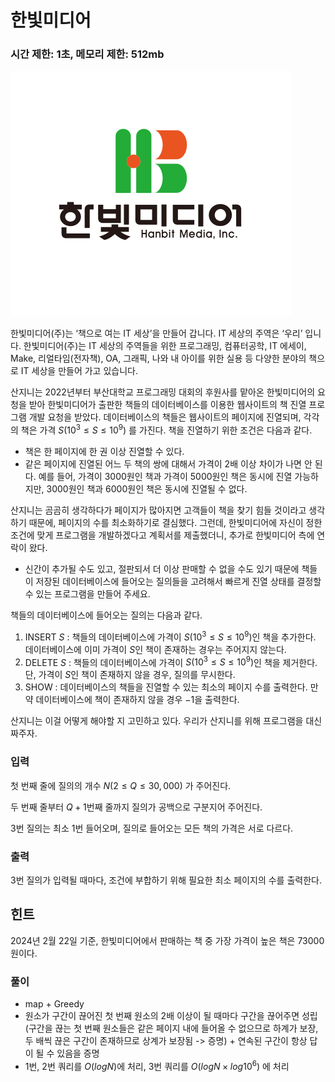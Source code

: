 # 한빛미디어

### 시간 제한: 1초, 메모리 제한: 512mb

![IMG_3622.png](image/IMG_3622.png)

한빛미디어(주)는 ‘책으로 여는 IT 세상’을 만들어 갑니다. IT 세상의 주역은 ‘우리’ 입니다. 한빛미디어(주)는 IT 세상의 주역들을 위한 프로그래밍, 컴퓨터공학, IT 에세이, Make, 리얼타임(전자책), OA, 그래픽, 나와 내 아이를 위한 실용 등 다양한 분야의 책으로 IT 세상을 만들어 가고 있습니다.

산지니는 2022년부터 부산대학교 프로그래밍 대회의 후원사를 맡아온 한빛미디어의 요청을 받아 한빛미디어가 출판한 책들의 데이터베이스를 이용한 웹사이트의 책 진열 프로그램 개발 요청을 받았다. 데이터베이스의 책들은 웹사이트의 페이지에 진열되며, 각각의 책은 가격 $S(10^3 \leq S \leq 10^9)$ 를 가진다. 책을 진열하기 위한 조건은 다음과 같다.

- 책은 한 페이지에 한 권 이상 진열할 수 있다.
- 같은 페이지에 진열된 어느 두 책의 쌍에 대해서 가격이 2배 이상 차이가 나면 안 된다. 예를 들어, 가격이 $3000$원인 책과 가격이 $5000$원인 책은 동시에 진열 가능하지만, $3000$원인 책과 $6000$원인 책은 동시에 진열될 수 없다.

산지니는 곰곰히 생각하다가 페이지가 많아지면 고객들이 책을 찾기 힘들 것이라고 생각하기 때문에, 페이지의 수를 최소화하기로 결심했다. 그런데, 한빛미디어에 자신이 정한 조건에 맞게 프로그램을 개발하겠다고 계획서를 제출했더니, 추가로 한빛미디어 측에 연락이 왔다.

- 신간이 추가될 수도 있고, 절판되서 더 이상 판매할 수 없을 수도 있기 때문에 책들이 저장된 데이터베이스에 들어오는 질의들을 고려해서 빠르게 진열 상태를 결정할 수 있는 프로그램을 만들어 주세요.

책들의 데이터베이스에 들어오는 질의는 다음과 같다.

1. INSERT $S$ : 책들의 데이터베이스에 가격이 $S(10^3 \leq S \leq 10^9)$인 책을 추가한다. 데이터베이스에 이미 가격이 $S$인 책이 존재하는 경우는 주어지지 않는다.
2. DELETE $S$ : 책들의 데이터베이스에 가격이 $S(10^3 \leq S \leq 10^9)$인 책을 제거한다. 단, 가격이 $S$인 책이 존재하지 않을 경우, 질의를 무시한다.
3. SHOW : 데이터베이스의 책들을 진열할 수 있는 최소의 페이지 수를 출력한다. 만약 데이터베이스에 책이 존재하지 않을 경우 $-1$을 출력한다.

산지니는 이걸 어떻게 해야할 지 고민하고 있다. 우리가 산지니를 위해 프로그램을 대신 짜주자.

### 입력

첫 번째 줄에 질의의 개수 $N(2 ≤ Q ≤ 30,000)$ 가 주어진다.

두 번째 줄부터 $Q + 1$번째 줄까지 질의가 공백으로 구분지어 주어진다.

3번 질의는 최소 $1$번 들어오며, 질의로 들어오는 모든 책의 가격은 서로 다르다.

### 출력

3번 질의가 입력될 때마다, 조건에 부합하기 위해 필요한 최소 페이지의 수를 출력한다.

## 힌트

2024년 2월 22일 기준, 한빛미디어에서 판매하는 책 중 가장 가격이 높은 책은 73000원이다.

### 풀이

- map + Greedy
- 원소가 구간이 끊어진 첫 번째 원소의 2배 이상이 될 때마다 구간을 끊어주면 성립(구간을 끊는 첫 번째 원소들은 같은 페이지 내에 들어올 수 없으므로 하계가 보장, 두 배씩 끊은 구간이 존재하므로 상계가 보장됨 -> 증명) + 연속된 구간이 항상 답이 될 수 있음을 증명
- 1번, 2번 쿼리를 $O(logN)$에 처리, 3번 쿼리를 $O(logN \times log10^6)$ 에 처리 

